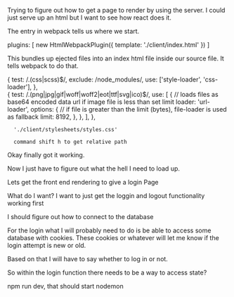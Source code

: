 Trying to figure out how to get a page to render by using the server. I could just serve up an html but I want to see how react does it.

The entry in webpack tells us where we start.

 plugins: [
        new HtmlWebpackPlugin({
            template: './client/index.html'
        })
    ]

This bundles up ejected files into an index html file inside our source file. It tells webpack to do that.


{
            test: /.(css|scss)$/,
            exclude: /node_modules/,
            use: ['style-loader', 'css-loader'],
          },     
           {
            test: /\.(png|jpg|gif|woff|woff2|eot|ttf|svg|ico)$/,
            use: [
              {
                // loads files as base64 encoded data url if image file is less than set limit
                loader: 'url-loader',
                options: {
                  // if file is greater than the limit (bytes), file-loader is used as fallback
                  limit: 8192,
                },
            },
        ],
      },

      './client/stylesheets/styles.css'

      command shift h to get relative path

Okay finally got it working.

Now I just have to figure out what the hell I need to load up.


Lets get the front end rendering to give a login Page

What do I want? I want to just get the loggin and logout functionality working first

I should figure out how to connect to the database

For the login what I will probably need to do is be able to access some database with cookies. These cookies or whatever will let me know if the login attempt is new or old.

Based on that I will have to say whether to log in or not.

So within the login function there needs to be a way to access state?

npm run dev, that should start nodemon